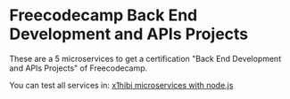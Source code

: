 # Freecodecamp Back End Development and APIs Projects

These are a 5 microservices to get a certification "Back End Development and APIs Projects" of Freecodecamp.

You can test all services in:
[x1hibi microservices with node.js](https://microservices-x1hibi.onrender.com/)


    